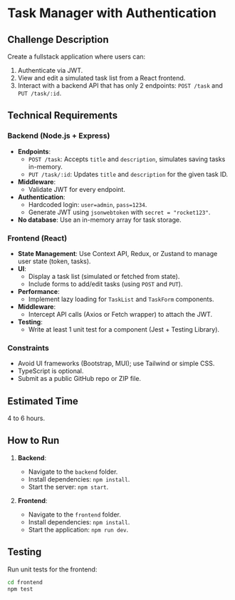 # Task Manager with Authentication

## Challenge Description

Create a fullstack application where users can:
1. Authenticate via JWT.
2. View and edit a simulated task list from a React frontend.
3. Interact with a backend API that has only 2 endpoints: `POST /task` and `PUT /task/:id`.

## Technical Requirements

### Backend (Node.js + Express)
- **Endpoints**:
  - `POST /task`: Accepts `title` and `description`, simulates saving tasks in-memory.
  - `PUT /task/:id`: Updates `title` and `description` for the given task ID.
- **Middleware**:
  - Validate JWT for every endpoint.
- **Authentication**:
  - Hardcoded login: `user=admin`, `pass=1234`.
  - Generate JWT using `jsonwebtoken` with `secret = "rocket123"`.
- **No database**: Use an in-memory array for task storage.

### Frontend (React)
- **State Management**: Use Context API, Redux, or Zustand to manage user state (token, tasks).
- **UI**:
  - Display a task list (simulated or fetched from state).
  - Include forms to add/edit tasks (using `POST` and `PUT`).
- **Performance**:
  - Implement lazy loading for `TaskList` and `TaskForm` components.
- **Middleware**:
  - Intercept API calls (Axios or Fetch wrapper) to attach the JWT.
- **Testing**:
  - Write at least 1 unit test for a component (Jest + Testing Library).

### Constraints
- Avoid UI frameworks (Bootstrap, MUI); use Tailwind or simple CSS.
- TypeScript is optional.
- Submit as a public GitHub repo or ZIP file.

## Estimated Time
4 to 6 hours.

## How to Run
1. **Backend**:
   - Navigate to the `backend` folder.
   - Install dependencies: `npm install`.
   - Start the server: `npm start`.

2. **Frontend**:
   - Navigate to the `frontend` folder.
   - Install dependencies: `npm install`.
   - Start the application: `npm run dev`.

## Testing
Run unit tests for the frontend:
```bash
cd frontend
npm test
